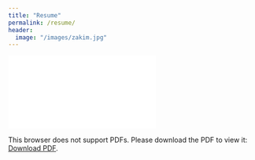 ```yaml
---
title: "Resume"
permalink: /resume/
header:
  image: "/images/zakim.jpg"
---
```


<object data="/images/cv.pdf" type="application/pdf" width="700px" height="700px">
    <embed src="/images/cv.pdf">
        <p>This browser does not support PDFs. Please download the PDF to view it: <a href="http://yoursite.com/the.pdf">Download PDF</a>.</p>
    </embed>
</object>